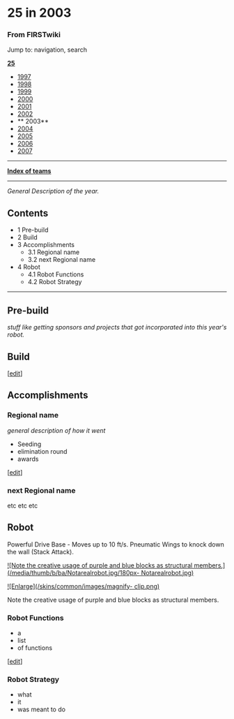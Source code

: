 # 25 in 2003

### From FIRSTwiki

Jump to: navigation, search

**[25](/index.php/25 "25" )**

  * [ 1997](/index.php/25_in_1997 "25 in 1997" )
  * [ 1998](/index.php/25_in_1998 "25 in 1998" )
  * [ 1999](/index.php/25_in_1999 "25 in 1999" )
  * [ 2000](/index.php/25_in_2000 "25 in 2000" )
  * [ 2001](/index.php/25_in_2001 "25 in 2001" )
  * [ 2002](/index.php/25_in_2002 "25 in 2002" )
  * ** 2003**
  * [ 2004](/index.php/25_in_2004 "25 in 2004" )
  * [ 2005](/index.php/25_in_2005 "25 in 2005" )
  * [ 2006](/index.php/25_in_2006 "25 in 2006" )
  * [ 2007](/index.php/25_in_2007 "25 in 2007" )

* * *

**[Index of teams](/index.php/Index_of_teams "Index of teams" )**  
  
---  
  
_General Description of the year._

## Contents

  * 1 Pre-build
  * 2 Build
  * 3 Accomplishments
    * 3.1 Regional name
    * 3.2 next Regional name
  * 4 Robot
    * 4.1 Robot Functions
    * 4.2 Robot Strategy  
---  
  

## Pre-build

_stuff like getting sponsors and projects that got incorporated into this
year's robot._


## Build

[[edit](/index.php?title=25_in_2003&action=edit&section=3 "Edit section:
Accomplishments" )]

## Accomplishments


### Regional name

_general description of how it went_

  * Seeding 
  * elimination round 
  * awards 

[[edit](/index.php?title=25_in_2003&action=edit&section=5 "Edit section: next
Regional name" )]

### next Regional name

etc etc etc


## Robot

Powerful Drive Base - Moves up to 10 ft/s. Pneumatic Wings to knock down the
wall (Stack Attack).

[![Note the creative usage of purple and blue blocks as structural
members.](/media/thumb/b/ba/Notarealrobot.jpg/180px-
Notarealrobot.jpg)](/index.php/Image:Notarealrobot.jpg "Note the creative
usage of purple and blue blocks as structural members." )

[![Enlarge](/skins/common/images/magnify-
clip.png)](/index.php/Image:Notarealrobot.jpg "Enlarge" )

Note the creative usage of purple and blue blocks as structural members.


### Robot Functions

  * a 
  * list 
  * of functions 

[[edit](/index.php?title=25_in_2003&action=edit&section=8 "Edit section: Robot
Strategy" )]

### Robot Strategy

  * what 
  * it 
  * was meant to do 

